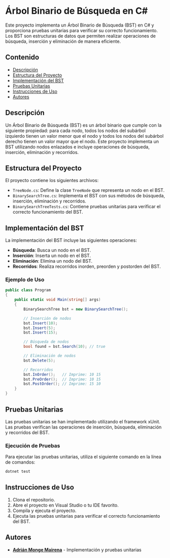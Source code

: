 # Árbol Binario de Búsqueda en C#

Este proyecto implementa un Árbol Binario de Búsqueda (BST) en C# y proporciona pruebas unitarias para verificar su correcto funcionamiento. Los BST son estructuras de datos que permiten realizar operaciones de búsqueda, inserción y eliminación de manera eficiente.

## Contenido

- [Descripción](#descripción)
- [Estructura del Proyecto](#estructura-del-proyecto)
- [Implementación del BST](#implementación-del-bst)
- [Pruebas Unitarias](#pruebas-unitarias)
- [Instrucciones de Uso](#instrucciones-de-uso)
- [Autores](#autores)

## Descripción

Un Árbol Binario de Búsqueda (BST) es un árbol binario que cumple con la siguiente propiedad: para cada nodo, todos los nodos del subárbol izquierdo tienen un valor menor que el nodo y todos los nodos del subárbol derecho tienen un valor mayor que el nodo. Este proyecto implementa un BST utilizando nodos enlazados e incluye operaciones de búsqueda, inserción, eliminación y recorridos.

## Estructura del Proyecto

El proyecto contiene los siguientes archivos:

- `TreeNode.cs`: Define la clase `TreeNode` que representa un nodo en el BST.
- `BinarySearchTree.cs`: Implementa el BST con sus métodos de búsqueda, inserción, eliminación y recorridos.
- `BinarySearchTreeTests.cs`: Contiene pruebas unitarias para verificar el correcto funcionamiento del BST.

## Implementación del BST

La implementación del BST incluye las siguientes operaciones:

- **Búsqueda**: Busca un nodo en el BST.
- **Inserción**: Inserta un nodo en el BST.
- **Eliminación**: Elimina un nodo del BST.
- **Recorridos**: Realiza recorridos inorden, preorden y postorden del BST.

### Ejemplo de Uso

```csharp
public class Program
{
    public static void Main(string[] args)
    {
        BinarySearchTree bst = new BinarySearchTree();

        // Inserción de nodos
        bst.Insert(10);
        bst.Insert(5);
        bst.Insert(15);

        // Búsqueda de nodos
        bool found = bst.Search(10); // true

        // Eliminación de nodos
        bst.Delete(5);

        // Recorridos
        bst.InOrder();   // Imprime: 10 15
        bst.PreOrder();  // Imprime: 10 15
        bst.PostOrder(); // Imprime: 15 10
    }
}
```

## Pruebas Unitarias

Las pruebas unitarias se han implementado utilizando el framework xUnit. Las pruebas verifican las operaciones de inserción, búsqueda, eliminación y recorridos del BST.

### Ejecución de Pruebas

Para ejecutar las pruebas unitarias, utiliza el siguiente comando en la línea de comandos:

```bash
dotnet test
```

## Instrucciones de Uso

1. Clona el repositorio.
2. Abre el proyecto en Visual Studio o tu IDE favorito.
3. Compila y ejecuta el proyecto.
4. Ejecuta las pruebas unitarias para verificar el correcto funcionamiento del BST.

## Autores

- **[Adrián Monge Mairena](https://github.com/Preko700)** - Implementación y pruebas unitarias
